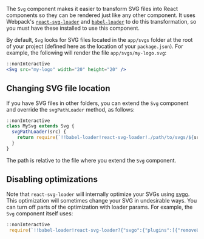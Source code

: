 The `Svg` component makes it easier to transform SVG files into React components so they can be rendered just like any other component. It uses Webpack's [`react-svg-loader`](https://www.npmjs.com/package/react-svg-loader) and [`babel-loader`](https://www.npmjs.com/package/babel-loader) to do this transformation, so you must have these installed to use this component.

By default, `Svg` looks for SVG files located in the `app/svgs` folder at the root of your project
(defined here as the location of your `package.json`). For example, the following will render the file `app/svgs/my-logo.svg`:

```jsx harmony
::nonInteractive
<Svg src="my-logo" width="20" height="20" />
```

## Changing SVG file location

If you have SVG files in other folders, you can extend the `Svg` component and override the `svgPathLoader` method, as follows:

```jsx harmony
::nonInteractive
class MySvg extends Svg {
  svgPathLoader(src) {
    return require(`!!babel-loader!react-svg-loader!./path/to/svgs/${src}.svg`);
  }
}
```

The path is relative to the file where you extend the `Svg` component.

## Disabling optimizations
   
   Note that `react-svg-loader` will internally optimize your SVGs using [svgo](https://github.com/svg/svgo).
   This optimization will sometimes change your SVG in undesirable ways. You can turn off parts of the optimization with loader params. For example, the `Svg` component itself uses:
   
   ```jsx harmony
   ::nonInteractive
    require(`!!babel-loader!react-svg-loader?{"svgo":{"plugins":[{"removeUnknownsAndDefaults":false},{"cleanupNumericValues":false},{"removeUselessStrokeAndFill":false}]}}!../../../../app/svgs/${src}.svg`);
   ```